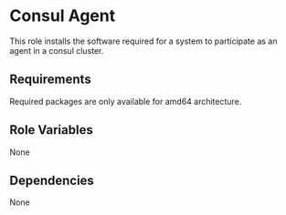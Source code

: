 Consul Agent
=============

This role installs the software required for a system to participate as an agent
in a consul cluster.

Requirements
------------

Required packages are only available for amd64 architecture.

Role Variables
--------------

None

Dependencies
------------

None

